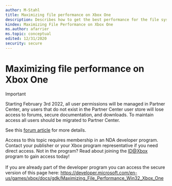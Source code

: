 ```yaml
---
author: M-Stahl
title: Maximizing file performance on Xbox One
description: Describes how to get the best performance for the file system by using the Win32 APIs on Xbox One.
kindex: Maximizing File Performance on Xbox One
ms.author: afarrier
ms.topic: conceptual
edited: 12/31/2020
security: secure
---
```


# Maximizing file performance on Xbox One
> [!IMPORTANT]
> Starting February 3rd 2022, all user permissions will be managed in Partner Center, any users that do not exist in the Partner Center user store will lose access to forums, secure documentation, and downloads. To maintain access all users should be migrated to Partner Center. <p></p>See this <a href="https://forums.xboxlive.com/articles/132187/breaking-change-user-access-for-forums-secure-docu.html">forum article</a> for more details.  

 Access to this topic requires membership in an NDA developer program. Contact your publisher or your Xbox program representative if you need direct access. Not in the program? Read about joining the <a href="https://www.xbox.com/Developers/id">ID@Xbox</a> program to gain access today!  <br/><br/>If you are already part of the developer program you can access the secure version of this page here: <a target="_blank" href="https://developer.microsoft.com/en-us/games/xbox/docs/gdk/Maximizing_File_Performance_Win32_Xbox_One">https://developer.microsoft.com/en-us/games/xbox/docs/gdk/Maximizing_File_Performance_Win32_Xbox_One</a>